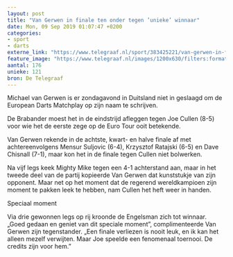 ```yaml
---
layout: post
title: "Van Gerwen in finale ten onder tegen ’unieke’ winnaar"
date: Mon, 09 Sep 2019 01:07:47 +0200
categories: 
- sport 
- darts 
externe_link: "https://www.telegraaf.nl/sport/383425221/van-gerwen-in-finale-ten-onder-tegen-unieke-winnaar"
feature_image: "https://www.telegraaf.nl/images/1200x630/filters:format(jpeg):quality(80)/cdn-kiosk-api.telegraaf.nl/2982f862-d2cc-11e9-a3e5-02d1dbdc35d1.jpg"
aantal: 176
unieke: 121
bron: De Telegraaf
---
```


<p class="intro">Michael van Gerwen is er zondagavond in Duitsland niet in geslaagd om de European Darts Matchplay op zijn naam te schrijven.</p> <p>De Brabander moest het in de eindstrijd afleggen tegen Joe Cullen (8-5) voor wie het de eerste zege op de Euro Tour ooit betekende.</p><p>Van Gerwen rekende in de achtste, kwart- en halve finale af met achtereenvolgens Mensur Suljovic (6-4), Krzysztof Ratajski (6-5) en Dave Chisnall (7-1), maar kon het in de finale tegen Cullen niet bolwerken.</p><p>Na vijf legs keek Mighty Mike tegen een 4-1 achterstand aan, maar in het tweede deel van de partij kopieerde Van Gerwen dat kunststukje van zijn opponent. Maar net op het moment dat de regerend wereldkampioen zijn moment te pakken leek te hebben, nam Cullen het heft weer in handen.</p><p>Speciaal moment</p><p>Via drie gewonnen legs op rij kroonde de Engelsman zich tot winnaar. „Goed gedaan en geniet van dit speciale moment”, complimenteerde Van Gerwen zijn tegenstander. „Een finale verliezen is nooit leuk, en ik kan het alleen mezelf verwijten. Maar Joe speelde een fenomenaal toernooi. De credits zijn voor hem.”</p>

